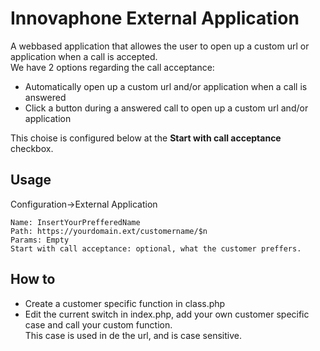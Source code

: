 # Innovaphone External Application
A webbased application that allowes the user to open up a custom url or application when a call is accepted.<br/>
We have 2 options regarding the call acceptance:
* Automatically open up a custom url and/or application when a call is answered
* Click a button during a answered call to open up a custom url and/or application<br/>

This choise is configured below at the **Start with call acceptance** checkbox.

## Usage
Configuration->External Application
```
Name: InsertYourPrefferedName
Path: https://yourdomain.ext/customername/$n
Params: Empty
Start with call acceptance: optional, what the customer preffers.
```

## How to
* Create a customer specific function in class.php
* Edit the current switch in index.php, add your own customer specific case and call your custom function.<br/>
This case is used in de the url, and is case sensitive.
